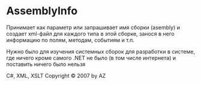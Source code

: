 # AssemblyInfo

Принимает как параметр или запрашивает имя сборки (asembly) и создает xml-файл для каждого типа в этой сборке, занося в него информацию по полям, методам, событиям и т.п.

Нужно было для изучения системных сборок для разработки в системе, где ничего кроме самого .NET не было (в том числе интернета)  и поставить ничего было нельзя 

C#, XML, XSLT
Copyright © 2007 by AZ
